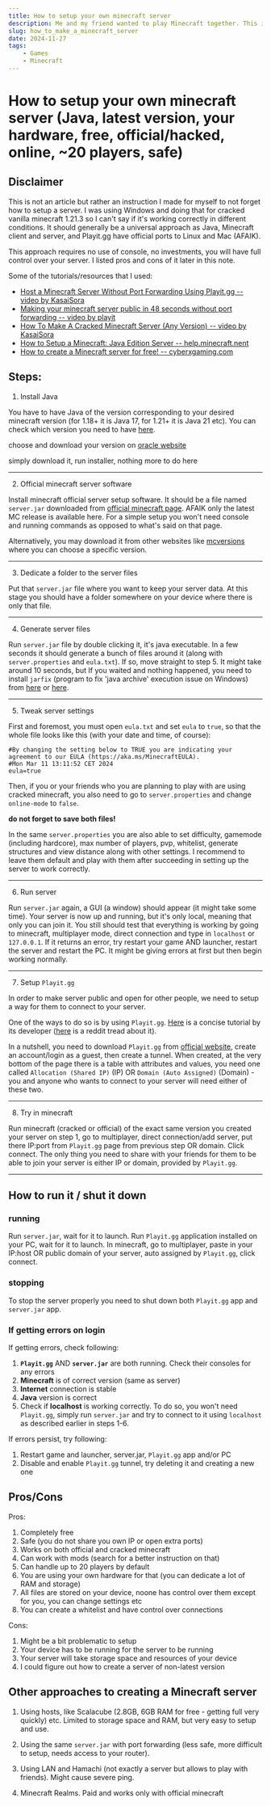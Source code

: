 ```yaml
---
title: How to setup your own minecraft server
description: Me and my friend wanted to play Minecraft together. This is how we made a server.
slug: how_to_make_a_minecraft_server
date: 2024-11-27
tags:
    - Games
    - Minecraft
---
```


# How to setup your own minecraft server (Java, latest version, your hardware, free, official/hacked, online, ~20 players, safe)

## Disclaimer

This is not an article but rather an instruction I made for myself to not forget how to setup a server. I was using Windows and doing that for cracked vanilla minecraft 1.21.3 so I can't say if it's working correctly in different conditions. It should generally be a universal approach as Java, Minecraft client and server, and Playit.gg have official ports to Linux and Mac (AFAIK).

This approach requires no use of console, no investments, you will have full control over your server. I listed pros and cons of it later in this note.

Some of the tutorials/resources that I used:
- [Host a Minecraft Server Without Port Forwarding Using Playit.gg -- video by KasaiSora](https://www.youtube.com/watch?v=itVVhcid2_Q&ab_channel=KasaiSora)
- [Making your minecraft server public in 48 seconds without port forwarding
 -- video by playit](https://www.youtube.com/watch?v=NK5lsDXIFnM&ab_channel=playit)
- [How To Make A Cracked Minecraft Server (Any Version)
 -- video by KasaiSora](https://www.youtube.com/watch?v=iJiTsM2MT3c&ab_channel=KasaiSora)
- [How to Setup a Minecraft: Java Edition Server -- help.minecraft.nent](https://help.minecraft.net/hc/en-us/articles/360058525452-How-to-Setup-a-Minecraft-Java-Edition-Server)
- [How to create a Minecraft server for free!
 -- cyberxgaming.com](https://cyberxgaming.com/how-to-create-a-minecraft-server-for-free/)

## Steps:

1. Install Java

You have to have Java of the version corresponding to your desired minecraft version (for 1.18+ it is Java 17, for 1.21+ it is Java 21 etc). You can check which version you need to have [here](https://docs.mcserversoft.com/advanced/java-version).

choose and download your version on [oracle website](https://www.oracle.com/java/technologies/downloads/archive/)

simply download it, run installer, nothing more to do here

---

2. Official minecraft server software

Install minecraft official server setup software. It should be a file named ```server.jar``` downloaded from [official minecraft page](https://www.minecraft.net/en-us/download/server). AFAIK only the latest MC release is available here. For a simple setup you won't need console and running commands as opposed to what's said on that page.

Alternatively, you may download it from other websites like [mcversions](https://mcversions.net/download/1.21.1) where you can choose a specific version.

---

3. Dedicate a folder to the server files

Put that ```server.jar``` file where you want to keep your server data. At this stage you should have a folder somewhere on your device where there is only that file.

---

4. Generate server files

Run ```server.jar``` file by double clicking it, it's java executable. In a few seconds it should generate a bunch of files around it (along with ```server.properties``` and ```eula.txt```). If so, move straight to step 5. It might take around 10 seconds, but If you waited and nothing happened, you need to install ```jarfix``` (program to fix 'java archive' execution issue on Windows) from [here](https://johann.loefflmann.net/en/software/jarfix/index.html) or [here](https://jarfix.en.softonic.com/). 

---

5. Tweak server settings

First and foremost, you must open ```eula.txt``` and set ```eula``` to ```true```, so that the whole file looks like this (with your date and time, of course):

```
#By changing the setting below to TRUE you are indicating your agreement to our EULA (https://aka.ms/MinecraftEULA).
#Mon Mar 11 13:11:52 CET 2024
eula=true
```

Then, if you or your friends who you are planning to play with are using cracked minecraft, you also need to go to ```server.properties``` and change ```online-mode``` to ```false```.

**do not forget to save both files!**

In the same ```server.properties``` you are also able to set difficulty, gamemode (including hardcore), max number of players, pvp, whitelist, generate structures and view distance along with other settings. I recommend to leave them default and play with them after succeeding in setting up the server to work correctly.

---

6. Run server

Run ```server.jar``` again, a GUI (a window) should appear (it might take some time). Your server is now up and running, but it's only local, meaning that only you can join it. You still should test that everything is working by going to minecraft, multiplayer mode, direct connection and type in ```localhost``` or ```127.0.0.1```. If it returns an error, try restart your game AND launcher, restart the server and restart the PC. It might be giving errors at first but then begin working normally.

---

7. Setup ```Playit.gg```

In order to make server public and open for other people, we need to setup a way for them to connect to your server. 

One of the ways to do so is by using ```Playit.gg```. [Here](https://www.youtube.com/watch?v=NK5lsDXIFnM&ab_channel=playit) is a concise tutorial by its developer ([here](https://www.reddit.com/r/SideProject/comments/iuk9z7/playitgg_a_tunneling_tool_so_you_can_host_a_game/) is a reddit tread about it). 

In a nutshell, you need to download ```Playit.gg``` from [official website](https://```Playit.gg```/download/windows), create an account/login as a guest, then create a tunnel. When created, at the very bottom of the page there is a table with attributes and values, you need one called ```Allocation (Shared IP)``` (IP) OR ```Domain (Auto Assigned)``` (Domain) - you and anyone who wants to connect to your server will need either of these two.

---

8. Try in minecraft

Run minecraft (cracked or official) of the exact same version you created your server on step 1, go to multiplayer, direct connection/add server, put there IP:port from ```Playit.gg``` page from previous step OR domain. Click connect. The only thing you need to share with your friends for them to be able to join your server is either IP or domain, provided by ```Playit.gg```. 


---

## How to run it / shut it down

### running

Run ```server.jar```, wait for it to launch. Run ```Playit.gg``` application installed on your PC, wait for it to launch. In minecraft, go to multiplayer, paste in your IP:host OR public domain of your server, auto assigned by ```Playit.gg```, click connect.

### stopping

To stop the server properly you need to shut down both ```Playit.gg``` app and ```server.jar``` app.

### If getting errors on login


If getting errors, check following:

1. **```Playit.gg```** AND **```server.jar```** are both running. Check their consoles for any errors
2. **Minecraft** is of correct version (same as server)
3. **Internet** connection is stable
4. **Java** version is correct
5. Check if **localhost** is working correctly. To do so, you won't need ```Playit.gg```, simply run ```server.jar``` and try to connect to it using ```localhost``` as described earlier in steps 1-6. 

If errors persist, try following:

1. Restart game and launcher, server.jar, ```Playit.gg``` app and/or PC
2. Disable and enable ```Playit.gg``` tunnel, try deleting it and creating a new one

## Pros/Cons

Pros:
1. Completely free
2. Safe (you do not share you own IP or open extra ports)
3. Works on both official and cracked minecraft
4. Can work with mods (search for a better instruction on that)
5. Can handle up to 20 players by default
6. You are using your own hardware for that (you can dedicate a lot of RAM and storage)
7. All files are stored on your device, noone has control over them except for you, you can change settings etc
8. You can create a whitelist and have control over connections

Cons:
1. Might be a bit problematic to setup
2. Your device has to be running for the server to be running
3. Your server will take storage space and resources of your device
4. I could figure out how to create a server of non-latest version

## Other approaches to creating a Minecraft server

1. Using hosts, like Scalacube (2.8GB, 6GB RAM for free - getting full very quickly) etc. Limited to storage space and RAM, but very easy to setup and use.

2. Using the same ```server.jar``` with port forwarding (less safe, more difficult to setup, needs access to your router).

3. Using LAN and Hamachi (not exactly a server but allows to play with friends). Might cause severe ping.

4. Minecraft Realms. Paid and works only with official minecraft
